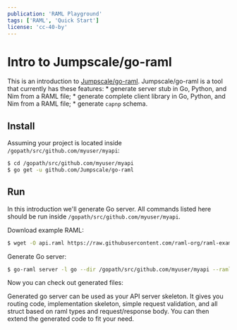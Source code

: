 ```yaml
---
publication: 'RAML Playground'
tags: ['RAML', 'Quick Start']
license: 'cc-40-by'
---
```


# Intro to Jumpscale/go-raml

This is an introduction to [Jumpscale/go-raml](https://github.com/Jumpscale/go-raml). Jumpscale/go-raml is a tool that currently has these features:
    * generate server stub in Go, Python, and Nim from a RAML file;
    * generate complete client library in Go, Python, and Nim from a RAML file;
    * generate `capnp` schema.


## Install

Assuming your project is located inside `/gopath/src/github.com/myuser/myapi`:

```sh
$ cd /gopath/src/github.com/myuser/myapi
$ go get -u github.com/Jumpscale/go-raml
```

## Run

In this introduction we'll generate Go server. All commands listed here should be run inside `/gopath/src/github.com/myuser/myapi`.

Download example RAML:

```sh
$ wget -O api.raml https://raw.githubusercontent.com/raml-org/raml-examples/master/helloworld/helloworld.raml
```

Generate Go server:

```sh
$ go-raml server -l go --dir /gopath/src/github.com/myuser/myapi --ramlfile api.raml --import-path github.com/myuser/myapi
```

Now you can check out generated files:

<script src="https://gist.github.com/postatum/5f7fa9da6f0d6532a4ea27fed7ec304d"></script>

Generated go server can be used as your API server skeleton. It gives you routing code, implementation skeleton, simple request validation, and all struct based on raml types and request/response body. You can then extend the generated code to fit your need.
